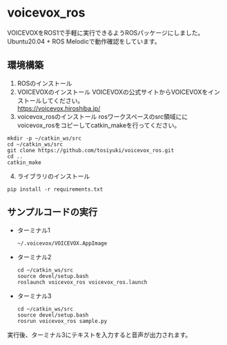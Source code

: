 # voicevox_ros
VOICEVOXをROS1で手軽に実行できるようROSパッケージにしました。  
Ubuntu20.04 + ROS Melodicで動作確認をしています。

## 環境構築
1. ROSのインストール
2. VOICEVOXのインストール
VOICEVOXの公式サイトからVOICEVOXをインストールしてください。  
https://voicevox.hiroshiba.jp/
3. voicevox_rosのインストール
rosワークスペースのsrc領域ににvoicevox_rosをコピーしてcatkin_makeを行ってください。
```
mkdir -p ~/catkin_ws/src
cd ~/catkin_ws/src
git clone https://github.com/tosiyuki/voicevox_ros.git
cd ..
catkin_make
```
4. ライブラリのインストール
```
pip install -r requirements.txt
```

## サンプルコードの実行
- ターミナル1
    ```
    ~/.voicevox/VOICEVOX.AppImage
    ```
- ターミナル2
    ```
    cd ~/catkin_ws/src
    source devel/setup.bash
    roslaunch voicevox_ros voicevox_ros.launch
    ```
- ターミナル3
    ```
    cd ~/catkin_ws/src
    source devel/setup.bash
    rosrun voicevox_ros sample.py
    ```
実行後、ターミナル3にテキストを入力すると音声が出力されます。
